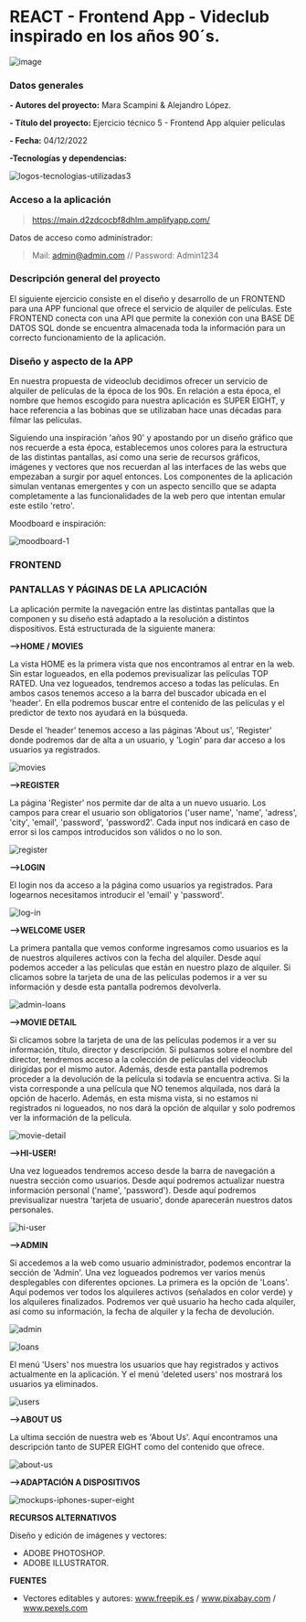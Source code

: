 # REACT - Frontend App - Videclub inspirado en los años 90´s.



![image](https://user-images.githubusercontent.com/113507322/205169800-ae8aeff3-2afc-467c-8c53-6c1637671770.png)


### Datos generales

**- Autores del proyecto:** Mara Scampini & Alejandro López.

**- Título del proyecto:** Ejercicio técnico 5 - Frontend App alquier películas

**- Fecha:** 04/12/2022

**-Tecnologías y dependencias:** 

![logos-tecnologias-utilizadas3](https://user-images.githubusercontent.com/113507322/205345377-539842e5-3691-4a3a-8919-5fe9a843dcc2.jpg)

 ### Acceso a la aplicación

> https://main.d2zdcocbf8dhlm.amplifyapp.com/

Datos de acceso como administrador: 

> Mail: admin@admin.com // Password: Admin1234


 ### Descripción general del proyecto 

El siguiente ejercicio consiste en el diseño y desarrollo de un FRONTEND para una APP funcional que ofrece el servicio de alquiler de películas. Este FRONTEND conecta
con una API que permite la conexión con una BASE DE DATOS SQL donde se encuentra almacenada toda la información para un correcto funcionamiento de la aplicación.


 ### Diseño y aspecto de la APP
 
 En nuestra propuesta de videoclub decidimos ofrecer un servicio de alquiler de películas de la época de los 90s. En relación a esta época, el nombre que hemos escogido para nuestra 
 aplicación es SUPER EIGHT, y hace referencia a las bobinas que se utilizaban hace unas décadas para filmar las películas. 
 
 Siguiendo una inspiración 'años 90' y apostando por un diseño gráfico que nos recuerde a esta época, establecemos unos colores para la estructura de las distintas pantallas, así como una serie de recursos gráficos, imágenes y vectores que nos recuerdan al las interfaces de las webs que empezaban a surgir por aquel entonces. Los 
 componentes de la aplicación simulan ventanas emergentes y con un aspecto sencillo que se adapta completamente a las funcionalidades de la web pero que intentan 
 emular este estilo 'retro'.
 
 Moodboard e inspiración:
 
 ![moodboard-1](https://user-images.githubusercontent.com/113507322/204105036-a9d41883-f395-4caf-b97f-2d03d743532a.png)

 

### FRONTEND
 
 
 
### PANTALLAS Y PÁGINAS DE LA APLICACIÓN

La aplicación permite la navegación entre las distintas pantallas que la componen y su diseño está adaptado a la resolución a distintos dispositivos. Está estructurada de la siguiente manera:
 
 
**-->HOME / MOVIES**
 
 
La vista HOME es la primera vista que nos encontramos al entrar en la web. Sin estar logueados, en ella podemos previsualizar las películas TOP RATED. Una vez logueados, tendremos acceso a todas las películas. En ambos casos tenemos acceso a la barra del buscador ubicada en el 'header'. En ella podremos buscar entre el contenido de las películas y el predictor de texto nos ayudará en la búsqueda. 

Desde el 'header' tenemos acceso a las páginas 'About us', 'Register' donde podremos dar de alta a un usuario, y 'Login' para dar acceso a los usuarios ya registrados. 

![movies](https://user-images.githubusercontent.com/113507322/205171611-d21ff378-12e3-44c6-b77e-8fb88ca916b5.png)


**-->REGISTER**

La página 'Register' nos permite dar de alta a un nuevo usuario. Los campos para crear el usuario son obligatorios ('user name', 'name', 'adress', 'city', 'email', 'password', 'password2'. Cada input nos indicará en caso de error si los campos introducidos son válidos o no lo son. 

![register](https://user-images.githubusercontent.com/113507322/205172016-f5d42deb-4bae-4a91-980a-d0e12ea4db17.png)


**-->LOGIN**

El login nos da acceso a la página como usuarios ya registrados. Para logearnos necesitamos introducir el 'email' y 'password'.

![log-in](https://user-images.githubusercontent.com/113507322/205172901-0aa6c705-f3a9-428c-ad20-bae7640531bf.png)


**-->WELCOME USER**

La primera pantalla que vemos conforme ingresamos como usuarios es la de nuestros alquileres activos con la fecha del alquiler. Desde aquí podemos acceder a las películas que están en nuestro plazo de alquiler. Si clicamos sobre la tarjeta de una de las películas podemos ir a ver su información y desde esta pantalla podremos devolverla. 

![admin-loans](https://user-images.githubusercontent.com/113507322/205505236-84aa2644-44ea-4109-89bf-1b8845e5dfb8.png)



**-->MOVIE DETAIL**

Si clicamos sobre la tarjeta de una de las películas podemos ir a ver su información, título, director y descripción. Si pulsamos sobre el nombre del director, tendremos acceso a la colección de películas del videoclub dirigidas por el mismo autor. Además, desde esta pantalla podremos proceder a la devolución de la película si todavía se encuentra activa. Si la vista corresponde a una película que NO tenemos alquilada, nos dará la opción de hacerlo. Además, en esta misma vista, si no estamos ni registrados ni logueados, no nos dará la opción de alquilar y solo podremos ver la información de la película. 

![movie-detail](https://user-images.githubusercontent.com/113507322/205174130-fce0fa6c-2710-44f1-b246-dc14c2090170.png)


**-->HI-USER!**

Una vez logueados tendremos acceso desde la barra de navegación a nuestra sección como usuarios. Desde aquí podremos actualizar nuestra información personal ('name', 'password'). Desde aquí podremos previsualizar nuestra 'tarjeta de usuario', donde aparecerán nuestros datos personales. 

![hi-user](https://user-images.githubusercontent.com/113507322/205174668-650cf975-08a2-46c9-a3aa-a8fab236ab45.png)

**-->ADMIN**

Si accedemos a la web como usuario administrador, podemos encontrar la sección de 'Admin'.  Una vez logueados podremos ver varios menús desplegables con diferentes opciones. 
La primera es la opción de 'Loans'. Aquí podemos ver todos los alquileres activos (señalados en color verde) y los alquileres finalizados. Podremos ver qué usuario ha hecho cada alquiler, así como su información, la fecha de alquiler y la fecha de devolución. 

![admin](https://user-images.githubusercontent.com/113507322/205175208-ce325efd-0be3-4adc-aa56-a615b1937064.png)

![loans](https://user-images.githubusercontent.com/113507322/205175223-1fa7c573-debc-466e-a6d6-89bb838cae69.png)

El menú 'Users' nos muestra los usuarios que hay registrados y activos actualmente en la aplicación. Y el menú 'deleted users' nos mostrará los usuarios ya eliminados. 


![users](https://user-images.githubusercontent.com/113507322/205175738-9deeb642-e2c6-44b2-aa71-394af79e5eea.png)


**-->ABOUT US**

La ultima sección de nuestra web es 'About Us'. Aquí encontramos una descripción tanto de SUPER EIGHT como del contenido que ofrece. 


![about-us](https://user-images.githubusercontent.com/113507322/205175953-5cd54515-100e-4979-9f3a-dd6c393d438c.png)


**-->ADAPTACIÓN A DISPOSITIVOS**

 
![mockups-iphones-super-eight](https://user-images.githubusercontent.com/113507322/205178507-3deadd79-73df-4934-b5c7-cf792c1aca35.png)



**RECURSOS ALTERNATIVOS**

Diseño y edición de imágenes y vectores:
  - ADOBE PHOTOSHOP.
  - ADOBE ILLUSTRATOR. 

**FUENTES**

- Vectores editables y autores: www.freepik.es / www.pixabay.com / www.pexels.com


